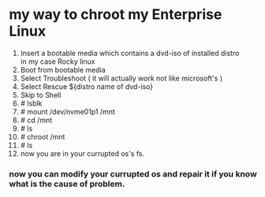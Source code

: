 # my way to chroot my Enterprise Linux 

1. Insert a bootable media which contains a dvd-iso of installed distro  
   in my case Rocky linux  
2. Boot from bootable media 
3. Select Troubleshoot ( it will actually work not like microsoft's )
4. Select Rescue ${distro name of dvd-iso}
5. Skip to Shell
6. \# lsblk 
7. \# mount  /dev/nvme01p1  /mnt 
8. \# cd  /mnt 
9. \# ls 
10. \# chroot  /mnt 
11. \# ls 
12. now you are in your currupted os's fs.

### now you can modify your currupted os and repair it if you know what is the cause of problem.

